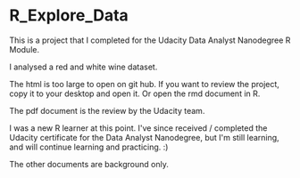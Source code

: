 # R_Explore_Data

This is a project that I completed for the Udacity Data Analyst Nanodegree R Module. 

I analysed a red and white wine dataset.

The html is too large to open on git hub. 
If you want to review the project, copy it to your desktop and open it.
Or open the rmd document in R.

The pdf document is the review by the Udacity team.

I was a new R learner at this point.
I've since received / completed the Udacity certificate for the Data Analyst Nanodegree, 
but I'm still learning, and will continue learning and practicing. :)

The other documents are background only.
